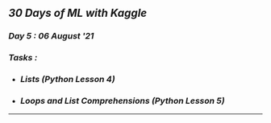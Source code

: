 ## _30 Days of ML with Kaggle_
### _Day 5 : 06 August '21_
### _Tasks :_
* ### **_Lists (Python Lesson 4)_**
* ### **_Loops and List Comprehensions (Python Lesson 5)_**
---
